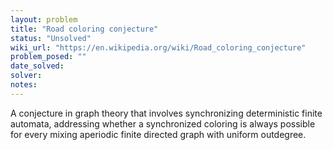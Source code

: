 ```yaml
---
layout: problem
title: "Road coloring conjecture"
status: "Unsolved"
wiki_url: "https://en.wikipedia.org/wiki/Road_coloring_conjecture"
problem_posed: ""
date_solved:
solver:
notes:
---
```

A conjecture in graph theory that involves synchronizing deterministic finite automata, addressing whether a synchronized coloring is always possible for every mixing aperiodic finite directed graph with uniform outdegree.
